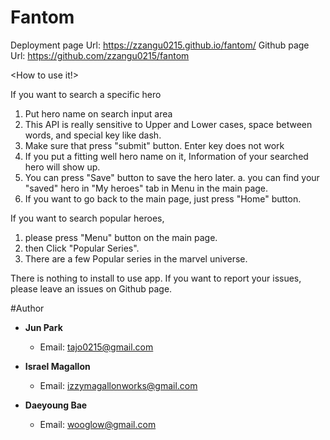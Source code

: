 # Fantom  

Deployment page Url: https://zzangu0215.github.io/fantom/
Github page Url: https://github.com/zzangu0215/fantom

<How to use it!>

If you want to search a specific hero
  1. Put hero name on search input area
  2. This API is really sensitive to Upper and Lower cases, space between words, and special key like dash.
  3. Make sure that press "submit" button. Enter key does not work
  4. If you put a fitting well hero name on it, Information of your searched hero will show up.
  5. You can press "Save" button to save the hero later.
      a. you can find your "saved" hero in "My heroes" tab in Menu in the main page.
  7. If you want to go back to the main page, just press "Home" button.

If you want to search popular heroes,
  1. please press "Menu" button on the main page.
  2. then Click "Popular Series".
  3. There are a few Popular series in the marvel universe.

There is nothing to install to use app. 
If you want to report your issues, 
please leave an issues on Github page.

#Author

- **Jun Park**
    - Email: tajo0215@gmail.com

- **Israel Magallon**
    - Email: izzymagallonworks@gmail.com

- **Daeyoung Bae**
    - Email: wooglow@gmail.com


